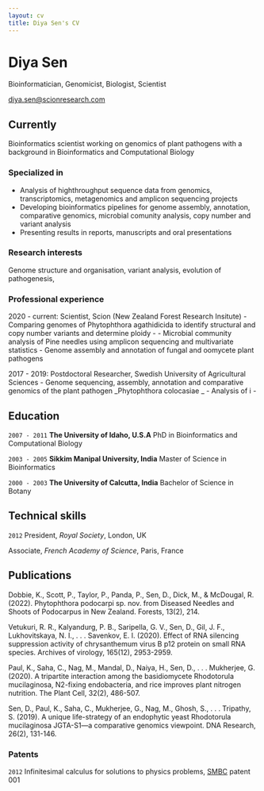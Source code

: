 ```yaml
---
layout: cv
title: Diya Sen's CV
---
```

# Diya Sen
Bioinformatician, Genomicist, Biologist, Scientist

<div id="webaddress">
<a href="diya.sen@scionresearch.com">diya.sen@scionresearch.com</a>


## Currently
Bioinformatics scientist working on genomics of plant pathogens with a background in Bioinformatics and Computational Biology

### Specialized in
- Analysis of highthroughput sequence data from genomics, transcriptomics, metagenomics and amplicon sequencing projects
- Developing bioinformatics pipelines for genome assembly, annotation, comparative genomics, microbial comunity analysis, copy number and variant analysis 
- Presenting results in reports, manuscripts and oral presentations 

### Research interests
Genome structure and organisation, variant analysis, evolution of pathogenesis, 
  
### Professional experience
2020 - current:  Scientist, Scion (New Zealand Forest Research Insitute)
                 - Comparing genomes of Phytophthora agathidicida to identify structural and copy number variants and determine ploidy
                 - 
                 - Microbial community analysis of Pine needles using amplicon sequencing and multivariate statistics 
                 - Genome assembly and annotation of fungal and oomycete plant pathogens
  
2017 - 2019: Postdoctoral Researcher, Swedish University of Agricultural Sciences
                 - Genome sequencing, assembly, annotation and comparative genomics of the plant pathogen _Phytophthora colocasiae _
                 - Analysis of i
                 - 
## Education

`2007 - 2011`
__The University of Idaho, U.S.A__
  PhD in Bioinformatics and Computational Biology
  
`2003 - 2005`
__Sikkim Manipal University, India__
  Master of Science in Bioinformatics

`2000 - 2003`
__The University of Calcutta, India__
  Bachelor of Science in Botany



## Technical skills

`2012`
President, *Royal Society*, London, UK

Associate, *French Academy of Science*, Paris, France



## Publications

<!-- A list is also available [online](http://scholar.google.co.uk/citations?user=LTOTl0YAAAAJ) -->

Dobbie, K., Scott, P., Taylor, P., Panda, P., Sen, D., Dick, M., & McDougal, R. (2022). Phytophthora podocarpi sp. nov. from Diseased Needles and Shoots of Podocarpus in New Zealand. Forests, 13(2), 214. 
  
Vetukuri, R. R., Kalyandurg, P. B., Saripella, G. V., Sen, D., Gil, J. F., Lukhovitskaya, N. I., . . . Savenkov, E. I. (2020). Effect of RNA silencing suppression activity of chrysanthemum virus B p12 protein on small RNA species. Archives of virology, 165(12), 2953-2959. 
  
Paul, K., Saha, C., Nag, M., Mandal, D., Naiya, H., Sen, D., . . . Mukherjee, G. (2020). A tripartite interaction among the basidiomycete Rhodotorula mucilaginosa, N2-fixing endobacteria, and rice improves plant nitrogen nutrition. The Plant Cell, 32(2), 486-507. 
  
Sen, D., Paul, K., Saha, C., Mukherjee, G., Nag, M., Ghosh, S., . . . Tripathy, S. (2019). A unique life-strategy of an endophytic yeast Rhodotorula mucilaginosa JGTA-S1—a comparative genomics viewpoint. DNA Research, 26(2), 131-146. 


### Patents

`2012`
Infinitesimal calculus for solutions to physics problems, [SMBC](http://www.techdirt.com/articles/20121011/09312820678/if-patents-had-been-around-time-newton.shtml) patent 001




<!-- ### Footer

Last updated: Feb 2022 -->


